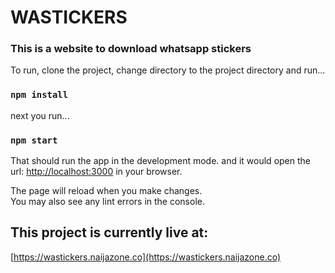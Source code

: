 # WASTICKERS

### This is a website to download whatsapp stickers


To run, clone the project, change directory to the project directory and run... 

### `npm install`
next you run...
### `npm start`

That should run the app in the development mode. and it would open the url: [http://localhost:3000](http://localhost:3000) in your browser.

The page will reload when you make changes.\
You may also see any lint errors in the console.

## This project is currently live at: 

[https://wastickers.naijazone.co](https://wastickers.naijazone.co)
